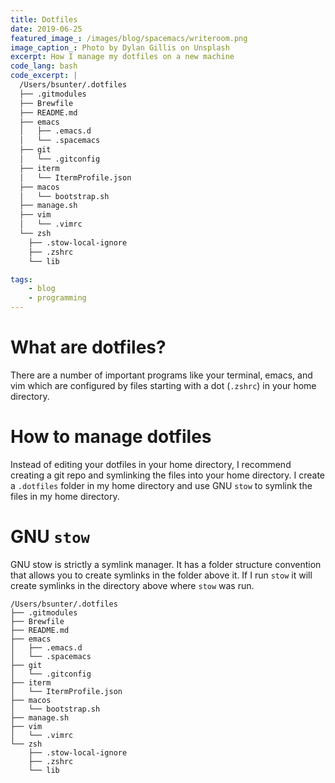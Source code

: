 ```yaml
---
title: Dotfiles
date: 2019-06-25
featured_image_: /images/blog/spacemacs/writeroom.png
image_caption_: Photo by Dylan Gillis on Unsplash
excerpt: How I manage my dotfiles on a new machine
code_lang: bash
code_excerpt: |
  /Users/bsunter/.dotfiles
  ├── .gitmodules
  ├── Brewfile
  ├── README.md
  ├── emacs
  │   ├── .emacs.d
  │   └── .spacemacs
  ├── git
  │   └── .gitconfig
  ├── iterm
  │   └── ItermProfile.json
  ├── macos
  │   └── bootstrap.sh
  ├── manage.sh
  ├── vim
  │   └── .vimrc
  └── zsh
  	├── .stow-local-ignore
  	├── .zshrc
  	└── lib

tags:
    - blog
    - programming
---
```


# What are dotfiles?
There are a number of important programs like your terminal, emacs, and vim which are configured by files starting with a dot (`.zshrc`) in your home directory.

# How to manage dotfiles
Instead of editing your dotfiles in your home directory, I recommend creating a git repo and symlinking the files into your home directory. I create a `.dotfiles` folder in my home directory and use GNU `stow` to symlink the files in my home directory.

# GNU `stow`
GNU stow is strictly a symlink manager. It has a folder structure convention that allows you to create symlinks in the folder above it. If I run `stow` it will create symlinks in the directory above where `stow` was run.

```
/Users/bsunter/.dotfiles
├── .gitmodules
├── Brewfile
├── README.md
├── emacs
│   ├── .emacs.d
│   └── .spacemacs
├── git
│   └── .gitconfig
├── iterm
│   └── ItermProfile.json
├── macos
│   └── bootstrap.sh
├── manage.sh
├── vim
│   └── .vimrc
└── zsh
    ├── .stow-local-ignore
    ├── .zshrc
    └── lib
```
